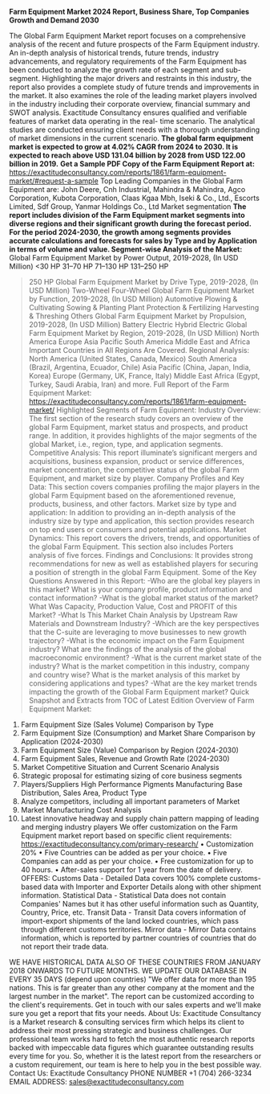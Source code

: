 **Farm Equipment Market 2024 Report, Business Share, Top Companies Growth and Demand 2030**

The Global Farm Equipment Market report focuses on a comprehensive analysis of the recent and future prospects of the Farm Equipment industry. An in-depth analysis of historical trends, future trends, industry advancements, and regulatory requirements of the Farm Equipment has been conducted to analyze the growth rate of each segment and sub-segment. Highlighting the major drivers and restraints in this industry, the report also provides a complete study of future trends and improvements in the market. It also examines the role of the leading market players involved in the industry including their corporate overview, financial summary and SWOT analysis. Exactitude Consultancy ensures qualified and verifiable features of market data operating in the real- time scenario. The analytical studies are conducted ensuring client needs with a thorough understanding of market dimensions in the current scenario.
**The global farm equipment market is expected to grow at 4.02% CAGR from 2024 to 2030. It is expected to reach above USD 131.04 billion by 2028 from USD 122.00 billion in 2019.**
**Get a Sample PDF Copy of the Farm Equipment Report at:**
https://exactitudeconsultancy.com/reports/1861/farm-equipment-market/#request-a-sample
Top Leading Companies in the Global Farm Equipment are:
John Deere, Cnh Industrial, Mahindra & Mahindra, Agco Corporation, Kubota Corporation, Claas Kgaa Mbh, Iseki & Co., Ltd., Escorts Limited, Sdf Group, Yanmar Holdings Co., Ltd
Market segmentation
**The report includes division of the Farm Equipment market segments into diverse regions and their significant growth during the forecast period. For the period 2024-2030, the growth among segments provides accurate calculations and forecasts for sales by Type and by Application in terms of volume and value. Segment-wise Analysis of the Market:**
Global Farm Equipment Market by Power Output, 2019-2028, (In USD Million)
<30 HP
31–70 HP
71–130 HP
131–250 HP
>250 HP
Global Farm Equipment Market by Drive Type, 2019-2028, (In USD Million)
Two-Wheel
Four-Wheel
Global Farm Equipment Market by Function, 2019-2028, (In USD Million)
Automotive
Plowing & Cultivating
Sowing & Planting
Plant Protection & Fertilizing
Harvesting & Threshing
Others
Global Farm Equipment Market by Propulsion, 2019-2028, (In USD Million)
Battery Electric
Hybrid Electric
Global Farm Equipment Market by Region, 2019-2028, (In USD Million)
North America
Europe
Asia Pacific
South America
Middle East and Africa
Important Countries in All Regions Are Covered.
Regional Analysis:
North America (United States, Canada, Mexico) 
South America (Brazil, Argentina, Ecuador, Chile) 
Asia Pacific (China, Japan, India, Korea) 
Europe (Germany, UK, France, Italy) 
Middle East Africa (Egypt, Turkey, Saudi Arabia, Iran) and more.
Full Report of the Farm Equipment Market:
https://exactitudeconsultancy.com/reports/1861/farm-equipment-market/
Highlighted Segments of Farm Equipment:
Industry Overview: The first section of the research study covers an overview of the global Farm Equipment, market status and prospects, and product range. In addition, it provides highlights of the major segments of the global Market, i.e., region, type, and application segments.
Competitive Analysis: This report illuminate’s significant mergers and acquisitions, business expansion, product or service differences, market concentration, the competitive status of the global Farm Equipment, and market size by player.
Company Profiles and Key Data: This section covers companies profiling the major players in the global Farm Equipment based on the aforementioned revenue, products, business, and other factors.
Market size by type and application: In addition to providing an in-depth analysis of the industry size by type and application, this section provides research on top end users or consumers and potential applications.
Market Dynamics: This report covers the drivers, trends, and opportunities of the global Farm Equipment. This section also includes Porters analysis of five forces.
Findings and Conclusions: It provides strong recommendations for new as well as established players for securing a position of strength in the global Farm Equipment.
Some of the Key Questions Answered in this Report:
-Who are the global key players in this market? What is your company profile, product information and contact information?
-What is the global market status of the market? What Was Capacity, Production Value, Cost and PROFIT of this Market?
-What Is This Market Chain Analysis by Upstream Raw Materials and Downstream Industry?
-Which are the key perspectives that the C-suite are leveraging to move businesses to new growth trajectory?
-What is the economic impact on the Farm Equipment industry? What are the findings of the analysis of the global macroeconomic environment?
-What is the current market state of the industry? What is the market competition in this industry, company and country wise? What is the market analysis of this market by considering applications and types?
-What are the key market trends impacting the growth of the Global Farm Equipment market?
Quick Snapshot and Extracts from TOC of Latest Edition Overview of Farm Equipment Market:
1)	Farm Equipment Size (Sales Volume) Comparison by Type 
2)	Farm Equipment Size (Consumption) and Market Share Comparison by Application (2024-2030)
3)	Farm Equipment Size (Value) Comparison by Region (2024-2030)
4)	Farm Equipment Sales, Revenue and Growth Rate (2024-2030)
5)	Market Competitive Situation and Current Scenario Analysis
6)	Strategic proposal for estimating sizing of core business segments
7)	Players/Suppliers High Performance Pigments Manufacturing Base Distribution, Sales Area, Product Type 
8)	Analyze competitors, including all important parameters of Market
9)	Market Manufacturing Cost Analysis
10)	Latest innovative headway and supply chain pattern mapping of leading and merging industry players
We offer customization on the Farm Equipment market report based on specific client requirements:  https://exactitudeconsultancy.com/primary-research/
•	Customization 20%
•	Five Countries can be added as per your choice.
•	Five Companies can add as per your choice.
•	Free customization for up to 40 hours.
•	After-sales support for 1 year from the date of delivery.
OFFERS:
Customs Data - Detailed Data covers 100% complete customs-based data with Importer and Exporter Details along with other shipment information.
Statistical Data - Statistical Data does not contain Companies' Names but it has other useful information such as Quantity, Country, Price, etc.
Transit Data - Transit Data covers information of import-export shipments of the land locked countries, which pass through different customs territories.
Mirror data - Mirror Data contains information, which is reported by partner countries of countries that do not report their trade data.

WE HAVE HISTORICAL DATA ALSO OF THESE COUNTRIES FROM JANUARY 2018 ONWARDS TO FUTURE MONTHS. WE UPDATE OUR DATABASE IN EVERY 35 DAYS (depend upon countries)
"We offer data for more than 195 nations. This is far greater than any other company at the moment and the largest number in the market". The report can be customized according to
the client's requirements. Get in touch with our sales experts and we'll make sure you get a report that fits your needs.
About Us:
Exactitude Consultancy is a Market research & consulting services firm which helps its client to address their most pressing strategic and business challenges. Our professional team works hard to fetch the most authentic research reports backed with impeccable data figures which guarantee outstanding results every time for you. So, whether it is the latest report from the researchers or a custom requirement, our team is here to help you in the best possible way.
Contact Us:
Exactitude Consultancy
PHONE NUMBER +1 (704) 266-3234
EMAIL ADDRESS: sales@exactitudeconsultancy.com
